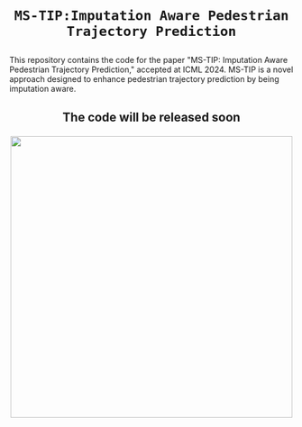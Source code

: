 # <p align="center"><b>`MS-TIP:Imputation Aware Pedestrian Trajectory Prediction`</b></p>

This repository contains the code for the paper "MS-TIP: Imputation Aware Pedestrian Trajectory Prediction," accepted at ICML 2024. MS-TIP is a novel approach designed to enhance pedestrian trajectory prediction by being imputation aware.

## <p align="center"><b>The code will be released soon</b></p>

<p align="center">
<img src="/Learning3_Methods.gif" width="500" height="500"/>
<p>
